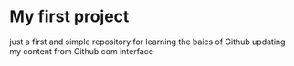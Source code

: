 # My first project

just a first and simple repository for learning the baics of Github
updating my content from Github.com interface
